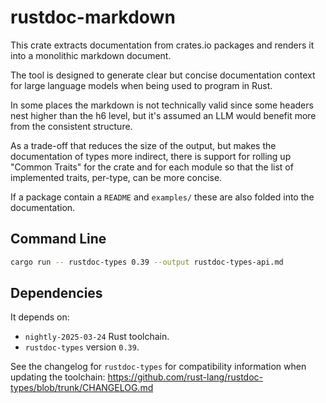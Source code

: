 # rustdoc-markdown

This crate extracts documentation from crates.io packages and renders it into
a monolithic markdown document.

The tool is designed to generate clear but concise documentation context for
large language models when being used to program in Rust.

In some places the markdown is not technically valid since some headers nest
higher than the h6 level, but it's assumed an LLM would benefit more from the
consistent structure.

As a trade-off that reduces the size of the output, but makes the documentation
of types more indirect, there is support for rolling up "Common Traits" for the
crate and for each module so that the list of implemented traits, per-type,
can be more concise.

If a package contain a `README` and `examples/` these are also folded into the
documentation.

## Command Line

```bash
cargo run -- rustdoc-types 0.39 --output rustdoc-types-api.md
```

## Dependencies

It depends on:
- `nightly-2025-03-24` Rust toolchain.
- `rustdoc-types` version `0.39`.

See the changelog for `rustdoc-types` for compatibility information when updating the toolchain:
<https://github.com/rust-lang/rustdoc-types/blob/trunk/CHANGELOG.md>